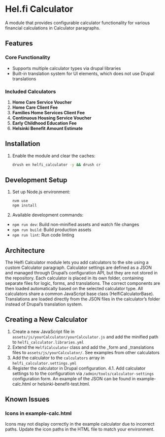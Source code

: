 # Hel.fi Calculator

A module that provides configurable calculator functionality for various financial calculations in Calculator paragraphs.

## Features

### Core Functionality

- Supports multiple calculator types via drupal libraries
- Built-in translation system for UI elements, which does not use Drupal translations

### Included Calculators

1. **Home Care Service Voucher**
2. **Home Care Client Fee**
3. **Families Home Services Client Fee**
4. **Continuous Housing Service Voucher**
5. **Early Childhood Education Fee**
6. **Helsinki Benefit Amount Estimate**

## Installation

1. Enable the module and clear the caches:
   ```bash
   drush en helfi_calculator -y && drush cr
   ```

## Development Setup

1. Set up Node.js environment:
   ```bash
   nvm use
   npm install
   ```

2. Available development commands:
  - `npm run dev`: Build non-minified assets and watch file changes
  - `npm run build`: Build production assets
  - `npm run lint`: Run code linting

## Architecture

The Helfi Calculator module lets you add calculators to the site using a custom Calculator paragraph. Calculator settings are defined as a JSON and managed through Drupal’s configuration API, but they are not stored in the repository. 
Each calculator is placed in its own folder, containing separate files for logic, forms, and translations. The correct components are then loaded automatically based on the selected calculator type. All calculators share a common JavaScript base class (HelfiCalculatorBase).
Translations are loaded directly from the JSON files in the calculator’s folder instead of Drupal’s translation system. 

## Creating a New Calculator

1. Create a new JavaScript file in `assets/js/yourCalculator/yourCalculator.js` and add the minified path to `helfi_calculator.libraries.yml`
2. Extend the `HelfiCalculator` class and add the _form and _translations files to `assets/js/yourCalculator/`. See examples from other calculators
3. Add the calculator to the `calculators` array in `helfi_calculator.settings.yml`
4. Register the calculator in Drupal configuration. 
   4.1. Add calculator settings to to the configuration via `/admin/tools/calculator-settings` configuration form. An example of the JSON can be found in example-calc.html or helsinki-benefit-test.html.

## Known Issues

### Icons in example-calc.html
Icons may not display correctly in the example calculator due to incorrect paths. Update the icon paths in the HTML file to match your environment.
